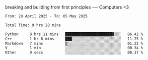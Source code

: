 breaking and building from first principles --- Computers <3

<!--START_SECTION:waka-->

```txt
From: 28 April 2025 - To: 05 May 2025

Total Time: 9 hrs 28 mins

Python     8 hrs 11 mins   █████████████████████▓░░░   86.42 %
C++        1 hr 6 mins     ███░░░░░░░░░░░░░░░░░░░░░░   11.75 %
Markdown   7 mins          ▒░░░░░░░░░░░░░░░░░░░░░░░░   01.32 %
V          1 min           ░░░░░░░░░░░░░░░░░░░░░░░░░   00.34 %
Other      0 secs          ░░░░░░░░░░░░░░░░░░░░░░░░░   00.17 %
```

<!--END_SECTION:waka-->
